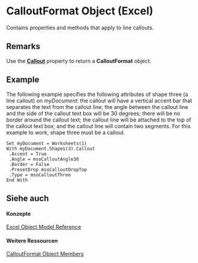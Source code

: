 
# CalloutFormat Object (Excel)

Contains properties and methods that apply to line callouts.


## Remarks

Use the  **[Callout](80c67ea9-7e55-9841-bbed-302cbd669ce5.md)** property to return a **CalloutFormat** object.


## Example

 The following example specifies the following attributes of shape three (a line callout) on _myDocument_: the callout will have a vertical accent bar that separates the text from the callout line; the angle between the callout line and the side of the callout text box will be 30 degrees; there will be no border around the callout text; the callout line will be attached to the top of the callout text box; and the callout line will contain two segments. For this example to work, shape three must be a callout.


```
Set myDocument = Worksheets(1) 
With myDocument.Shapes(3).Callout 
 .Accent = True 
 .Angle = msoCalloutAngle30 
 .Border = False 
 .PresetDrop msoCalloutDropTop 
 .Type = msoCalloutThree 
End With
```


## Siehe auch


#### Konzepte


[Excel Object Model Reference](11ea8598-8a20-92d5-f98b-0da04263bf2c.md)
#### Weitere Ressourcen


[CalloutFormat Object Members](http://msdn.microsoft.com/library/29203369-3128-3336-6e78-d1853c4619a6%28Office.15%29.aspx)